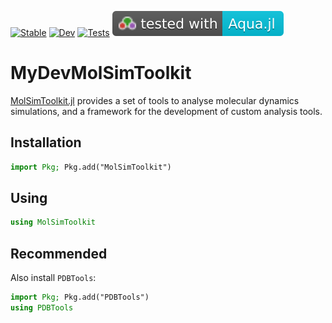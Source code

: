 [![Stable](https://img.shields.io/badge/docs-stable-blue.svg)](https://m3g.github.io/MolSimToolkit.jl/stable)
[![Dev](https://img.shields.io/badge/docs-dev-blue.svg)](https://m3g.github.io/MolSimToolkit.jl/dev)
[![Tests](https://img.shields.io/badge/build-passing-green)](https://github.com/m3g/MolSimToolkit.jl/actions)
[![Aqua QA](https://raw.githubusercontent.com/JuliaTesting/Aqua.jl/master/badge.svg)](https://github.com/JuliaTesting/Aqua.jl)

# MyDevMolSimToolkit

[MolSimToolkit.jl](https://github.com/m3g/MolSimToolkit.jl) provides a set of tools to 
analyse molecular dynamics simulations, and a framework for the development of custom
analysis tools.

## Installation

```julia
import Pkg; Pkg.add("MolSimToolkit")
```

## Using

```julia
using MolSimToolkit
```

## Recommended

Also install `PDBTools`:

```julia
import Pkg; Pkg.add("PDBTools")
using PDBTools
```







